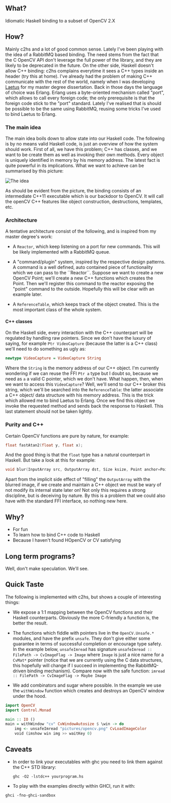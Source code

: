 ## What?

Idiomatic Haskell binding to a subset of OpenCV 2.X

## How?

Mainly c2hs and a lot of good common sense. Lately I've been playing with the
idea of a RabbitMQ based binding. The need stems from the fact that the C
OpenCV API don't leverage the full power of the library, and they are likely
to be deprecated in the future. On the other side, Haskell doesn't allow
C++ binding: c2hs complains everytime it sees a C++ types inside an header
(try this at home). I've already had the problem of making C++ communicate with
the rest of the world, namely when I was developing [Laetus](http://laetus.sourceforge.net)
for my master degree dissertation. Back in those days the language of choice
was Erlang. Erlang uses a byte-oriented mechanism called "port", which allows
to call every foreign code; the only prerequisite is that the foreign code
stick to the "port" standard. Lately I've realised that is should be possible
to be the same using RabbitMQ, reusing some tricks I've used to bind Laetus
to Erlang.

### The main idea

The main idea boils down to allow state into our Haskell code. The following
is by no means valid Haskell code, is just an overview of how the system should
work. First of all, we have this problem; C++ has classes, and we want to be
create them as well as invoking their own methods. Every object is uniquely
identified in memory by his memory address. The latest fact is quite powerful
in its implications. What we want to achieve can be summarised by this picture:

![The idea](http://cdn.imghack.se/images/57b998421eda5aad3be50c6360295d76.png)

As should be evident from the picture, the binding consists of an intermediate
C++11 executable which is our backdoor to OpenCV. It will call the openCV C++
features like object construction, destructions, templates, etc.

### Architecture

A tentative architecture consist of the following, and is inspired from my
master degree's work:

* A ``Reactor``, which keep listening on a port for new commands. This will be
  likely implemented with a RabbitMQ queue.

* A "command/plugin" system, inspired by the respective design patterns. A
  command is a well defined, auto contained piece of functionality which we
  can pass to the ´´Reactor´´. Suppose we want to create a new OpenCV Point;
  we'll create a new C++ functions which creates the Point. Then we'll register
  this command to the reactor exposing the "point" command to the outside.
  Hopefully this will be clear with an example later.

* A ``ReferenceTable``, which keeps track of the object created. This is the
  most important class of the whole system.

#### C++ classes

On the Haskell side, every interaction with the C++ counterpart will be
regulated by handling raw pointers. Since we don't have the luxury of saying,
for example ``Ptr VideoCapture`` (because the latter is a C++ class) we'll
need to do something as ugly as:

```haskell
newtype VideoCapture = VideoCapture String
```

Where the ``String`` is the memory address of our C++ object. I'm currently
wondering if we can reuse the FFI ``Ptr a`` type but I doubt so, because we
need as ``a`` a valid C pointer, which we don't have. What happen, then, when
we want to access this ``VideoCapture``? Well, we'll send to our C++ broker
this string, which we'll be searched into the ``ReferenceTable``: the latter
associate a C++ object/ data structure with his memory address. This is the
trick which allowed me to bind Laetus to Erlang. Once we find this object we
invoke the requested method and sends back the response to Haskell. This last
statement should not be taken lightly.

### Purity and C++
Certain OpenCV functions are pure by nature, for example:

```cpp
float fastAtan2(float y, float x);
```

And the good thing is that the ```float``` type has a natural counterpart in
Haskell. But take a look at this for example:

```cpp
void blur(InputArray src, OutputArray dst, Size ksize, Point anchor=Point(-1,-1), int borderType=BORDER_DEFAULT )
```

Apart from the implicit side effect of "filling" the ```OutputArray``` with the
blurred image, if we create and maintain a C++ object we must be wary of not
modify its internal state later on! Not only this requires a strong discipline,
but is deceiving by nature. By this is a problem that we could also have with
the standard FFI interface, so nothing new here.


## Why?

* For fun
* To learn how to bind C++ code to Haskell
* Because I haven't found HOpenCV or CV satisfying

## Long term programs?

Well, don't make speculation. We'll see.

## Quick Taste

The following is implemented with c2hs, but shows a couple of interesting
things:

* We expose a 1:1 mapping between the OpenCV functions and their Haskell
  counterparts. Obviously the more C-friendly a function is, the better the
  result.

* The functions which fiddle with pointers live in the ``OpenCV.Unsafe.*`` modules,
  and have the prefix ``unsafe``. They don't give either some guarantee in terms
  of successful completion or encourage type safety. In the example below, 
  ``unsafeImread`` has signature ``unsafeImread :: FilePath -> CvImageFlag -> Image``
  where ``Image`` is just a nice name for a ``CvMat*`` pointer (notice that we
  are currently using the C data structures, this hopefully will change if I
  succeed in implementing the RabbitMQ-driven binding mechanism). Compare now
  with the safe function: ``imread :: FilePath -> CvImageFlag -> Maybe Image``

* We add combinators and sugar where possible. In the example we use the
  ``withWindow`` function which creates and destroys an OpenCV window under
  the hood.

```haskell
import OpenCV
import Control.Monad

main :: IO ()
main = withWindow "cv" CvWindowAutosize $ \win -> do
    img <- unsafeImread "pictures/opencv.png" CvLoadImageColor
    void (imshow win img >> waitKey 0)
```

## Caveats

* In order to link your executables with ghc you need to link them
  against the C++ STD library:

  ```
  ghc -O2 -lstdc++ yourprogram.hs
  ```

* To play with the examples directly within GHCI, run it with:

 ```
 ghci -fno-ghci-sandbox
 ```
